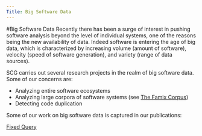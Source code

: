 ```yaml
---
Title: Big Software Data
---
```

#Big Software Data
Recently there has been a surge of interest in pushing software analysis beyond the level of individual systems, one of the reasons being the new availability of data. Indeed software is entering the age of big data, which is characterized by increasing volume (amount of software), velocity (speed of software generation), and variety (range of data sources).

SCG carries out several research projects in the realm of big software data. Some of our concerns are:


-  Analyzing entire software ecosystems
-  Analyzing large corpora of software systems (see [The Famix Corpus](%base_url%/research/FamixCorpus))
-  Detecting code duplication

Some of our work on big software data is captured in our publications: 

[Fixed Query](%assets_url%/scgbib/?query=*&filter=Year)
